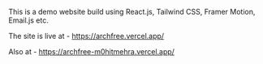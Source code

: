 
This is a demo website build using React.js, Tailwind CSS, Framer Motion, Email.js etc. 

The site is live at - https://archfree.vercel.app/

Also at  - https://archfree-m0hitmehra.vercel.app/

 
